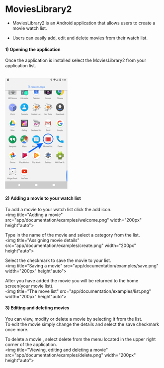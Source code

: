 # MoviesLibrary2 #

- MoviesLibrary2 is an Android application that allows users to create a movie watch list. 

- Users can easily add, edit and delete movies from their watch list.

#### 1) Opening the application ####
Once the application is installed select the MoviesLibrary2 from your application list.   
<div style="width:200px;height:auto%;overflow:hidden;">
    <img src="app/documentation/examples/open.png" title="Opening the App" width="200px" height"auto">
</div>

#### 2) Adding a movie to your watch list ####
To add a movie to your watch list click the add icon.  
<img title="Adding a movie" src="app/documentation/examples/welcome.png" width="200px" height"auto">  


Type in the name of the movie and select a category from the list.  
<img title="Assigning movie details" src="app/documentation/examples/create.png" width="200px" height"auto">


Select the checkmark to save the movie to your list.  
<img title="Saving a movie" src="app/documentation/examples/save.png" width="200px" height"auto">


After you have added the movie you will be returned to the home screen(your movie list).  
<img title="The move list" src="app/documentation/examples/list.png" width="200px" height"auto">

#### 3) Editing and deleting movies ####
You can view, modify or delete a movie by selecting it from the list.  
 To edit the movie simply change the details and select the save checkmark once more.  

To delete a movie , select delete from the menu located in the upper right corner of the application.  
<img title="Viewing, editing and deleting a movie" src="app/documentation/examples/delete.png" width="200px" height"auto"> 
